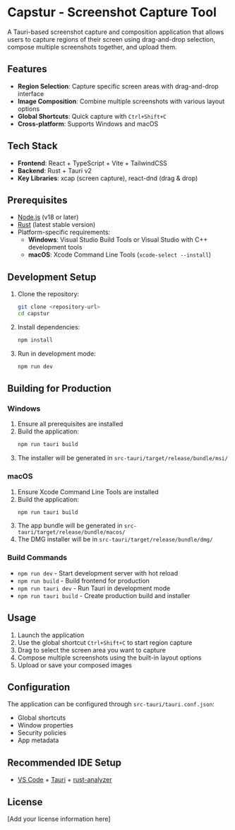 # Capstur - Screenshot Capture Tool

A Tauri-based screenshot capture and composition application that allows users to capture regions of their screen using drag-and-drop selection, compose multiple screenshots together, and upload them.

## Features

- **Region Selection**: Capture specific screen areas with drag-and-drop interface
- **Image Composition**: Combine multiple screenshots with various layout options
- **Global Shortcuts**: Quick capture with `Ctrl+Shift+C`
- **Cross-platform**: Supports Windows and macOS

## Tech Stack

- **Frontend**: React + TypeScript + Vite + TailwindCSS
- **Backend**: Rust + Tauri v2
- **Key Libraries**: xcap (screen capture), react-dnd (drag & drop)

## Prerequisites

- [Node.js](https://nodejs.org/) (v18 or later)
- [Rust](https://rustup.rs/) (latest stable version)
- Platform-specific requirements:
  - **Windows**: Visual Studio Build Tools or Visual Studio with C++ development tools
  - **macOS**: Xcode Command Line Tools (`xcode-select --install`)

## Development Setup

1. Clone the repository:
   ```bash
   git clone <repository-url>
   cd capstur
   ```

2. Install dependencies:
   ```bash
   npm install
   ```

3. Run in development mode:
   ```bash
   npm run dev
   ```

## Building for Production

### Windows

1. Ensure all prerequisites are installed
2. Build the application:
   ```bash
   npm run tauri build
   ```
3. The installer will be generated in `src-tauri/target/release/bundle/msi/`

### macOS

1. Ensure Xcode Command Line Tools are installed
2. Build the application:
   ```bash
   npm run tauri build
   ```
3. The app bundle will be generated in `src-tauri/target/release/bundle/macos/`
4. The DMG installer will be in `src-tauri/target/release/bundle/dmg/`

### Build Commands

- `npm run dev` - Start development server with hot reload
- `npm run build` - Build frontend for production
- `npm run tauri dev` - Run Tauri in development mode
- `npm run tauri build` - Create production build and installer

## Usage

1. Launch the application
2. Use the global shortcut `Ctrl+Shift+C` to start region capture
3. Drag to select the screen area you want to capture
4. Compose multiple screenshots using the built-in layout options
5. Upload or save your composed images

## Configuration

The application can be configured through `src-tauri/tauri.conf.json`:
- Global shortcuts
- Window properties
- Security policies
- App metadata

## Recommended IDE Setup

- [VS Code](https://code.visualstudio.com/) + [Tauri](https://marketplace.visualstudio.com/items?itemName=tauri-apps.tauri-vscode) + [rust-analyzer](https://marketplace.visualstudio.com/items?itemName=rust-lang.rust-analyzer)

## License

[Add your license information here]
